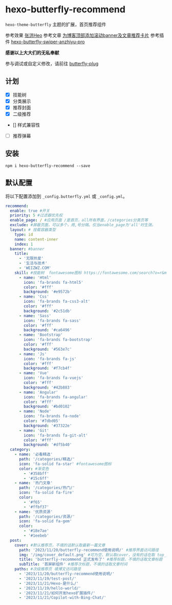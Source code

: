 # hexo-butterfly-recommend
`hexo-theme-butterfly` 主题的扩展，首页推荐组件

参考效果 [张洪Heo](https://blog.zhheo.com/) 
参考文章 [为博客顶部添加滚动banner及文章推荐卡片](https://blog.bywind.xyz/posts/ab6e072d.html) 
参考插件 [hexo-butterfly-swiper-anzhiyu-pro](https://github.com/anzhiyu-c/hexo-butterfly-swiper-anzhiyu-pro/tree/main) 

**感谢以上大大们的无私奉献**

参与调试或自定义修改，请前往 [butterfly-plug](https://github.com/weizwz/butterfly-plug)

## 计划
- [x] 技能树
- [x] 分类展示
- [x] 推荐封面
- [x] 二级推荐
- [] 样式兼容性
- [ ] 推荐弹幕

## 安装
```shell
npm i hexo-butterfly-recommend --save
```

## 默认配置
将以下配置添加到 `_config.butterfly.yml` 或 `_config.yml`。
```yml
recommend:
  enable: true #开关
  priority: 5 #过滤器优先权
  enable_page: / #应用页面 /是首页，all所有界面，/categories分类页等
  exclude: #屏蔽页面，可以多个，用,号分隔。仅当enable_page为'all'时生效。
  layout: # 挂载容器类型
    type: id
    name: content-inner
    index: 1
  banner: #banner
    title: 
      - '无限热爱'
      - '生活与技术'
      - 'WEIZWZ.COM'
    skill: #技能树  fontawesome图标 https://fontawesome.com/search?o=r&m=free&f=brands
      - name: 'Html'
        icon: 'fa-brands fa-html5'
        color: '#fff'
        background: '#e9572b'
      - name: 'Css'
        icon: 'fa-brands fa-css3-alt'
        color: '#fff'
        background: '#2c51db'
      - name: 'Sass'
        icon: 'fa-brands fa-sass'
        color: '#fff'
        background: '#ca6496'
      - name: 'Bootstrap'
        icon: 'fa-brands fa-bootstrap'
        color: '#fff'
        background: '#563e7c'
      - name: 'Js'
        icon: 'fa-brands fa-js'
        color: '#fff'
        background: '#f7cb4f'
      - name: 'Vue'
        icon: 'fa-brands fa-vuejs'
        color: '#fff'
        background: '#42b883'
      - name: 'Angular'
        icon: 'fa-brands fa-angular'
        color: '#fff'
        background: '#bd0102'
      - name: 'Node'
        icon: 'fa-brands fa-node'
        color: '#7dbd05'
        background: '#37322e'
      - name: 'Git'
        icon: 'fa-brands fa-git-alt'
        color: '#fff'
        background: '#df5b40'
  category:
    - name: '必看精选'
      path: '/categories/精选/'
      icon: 'fa-solid fa-star' #fontawesome图标
      color: #渐变色
        - '#358bff'
        - '#15c6ff'
    - name: '热门文章'
      path: '/categories/热门/'
      icon: 'fa-solid fa-fire'
      color: 
        - '#f65'
        - '#ffbf37'
    - name: '优质资源'
      path: '/categories/资源/'
      icon: 'fa-solid fa-gem'
      color: 
        - '#18e7ae'
        - '#1eebeb'
  post: 
    cover: #默认推荐页，不填的话默认取最新一篇文章
      path: '2023/11/20/butterfly-recommend使用说明/' #推荐界面访问路径
      img: '/img/cover_default.png' #可为空，默认取cover，没有的话在取 top_img
      title: 'butterfly-recommend 正式发布了' #推荐标题，不填的话取文章标题
      subTitle: '首屏新组件' #推荐次标题，不填的话取文章时间
    paths: #次级推荐页 填博文访问路径
      - '2023/11/20/butterfly-recommend使用说明/'
      - '2023/11/19/test-post/'
      - '2023/11/21/Hexo-是什么/'
      - '2023/11/19/hello-world/'
      - '2023/11/21/如何开发hexo扩展插件/'
      - '2023/11/21/Copilot-with-Bing-Chat/'
```
